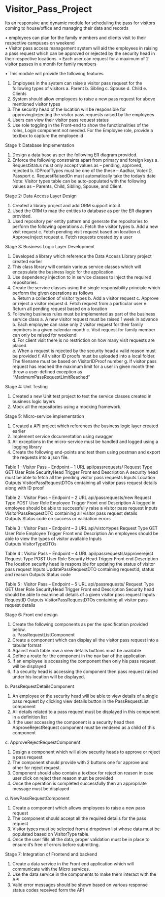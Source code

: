 # Visitor_Pass_Project
Its an responsive and dynamic module for scheduling the pass for visitors coming to house/office and managing their data and records 

•	employees can plan for the family members and clients visit to their respective campuses on weekend  
•	Visitor pass access management system will aid the employees in raising a pass request which can be approved or rejected by the security head in their respective locations. 
•	Each user can request for a maximum of 2 visitor passes in a month for family members  

•	This module will provide the following features 
1.	Employees in the system can raise a visitor pass request for the following types of visitors 
a.	Parent 
b.	Sibling 
c.	Spouse 
d.	Child 
e.	Clients 
2.	System should allow employees to raise a new pass request for above mentioned visitor types 
3.	The security head of the location will be responsible for approving/rejecting the visitor pass requests raised by the employees 
4.	Users can view their visitor pass request status 
5.	Use role toggling in the Front-end to show the functionalities of the roles, Login component not needed. For the Employee role, provide a textbox to capture the employee id

   
Stage 1: Database Implementation 

1.	Design a data base as per the following ER diagram provided.   
2.	Enforce the following constraints apart from primary and foreign keys 
a.	RequestStatus must only accept values as – pending, approved, rejected 
b.	IDProofTypes must be one of the these – Aadhar, VoterID, Passport 
c.	RequestRaisedOn must automatically take the today’s date 
Note: Visitor types table can be auto-populated with the following values as – Parents, Child, Sibling, Spouse, and Client. 


Stage 2: Data Access Layer Design 

1.	Created a library project and add ORM support into it.  
2.	Used the ORM to map the entities to database as per the ER diagram provided.  
3.	Used repository per entity pattern and generate the repositories to perform the following operations 
a.	Fetch the visitor types 
b.	Add a new visit request 
c.	Fetch pending visit request based on location 
d.	Approve/reject request 
e.	Fetch requests created by a user 

 
Stage 3: Business Logic Layer Development 

1.	Developed a library which reference the Data Access Library project created earlier 
2.	This class library will contain various service classes which will encapsulate the business logic for the application. 
3.	Use dependency injection to in service classes to inject the required repositories. 
4.	Create the service classes using the single responsibility principle which perform the given operations as follows  
a.	Return a collection of visitor types 
b.	Add a visitor request 
c.	Approve or reject a visitor request 
d.	Fetch request from a particular user 
e.	Return all pending request based on a location 
5.	Following business rules must be implemented as part of the business service class 
a.	A new visitor request must be raised 1 week in advance 
b.	Each employee can raise only 2 visitor request for their family members in a given calendar month 
c.	Visit request for family member can only be raised for weekend  
d.	For client visit there is no restriction on how many visit requests are placed.  
e.	When a request is rejected by the security head a valid reason must be provided 
f.	All visitor ID proofs must be uploaded into a local folder. The filename must be based on VisitorIDProof number 
g.	If visitor pass request has reached the maximum limit for a user in given month then throw a user-defined exception as “MaximumPassRequestLimitReached” 

 
Stage 4: Unit Testing 

1.	Created a new Unit test project to test the service classes created in business logic layers 
2.	Mock all the repositories using a mocking framework. 

 
Stage 5: Micro-service implementation 

1.	Created a API project which references the business logic layer created earlier 
2.	Implement service documentation using swagger 
3.	All exceptions in the micro-service must be handled and logged using a logging library 
4.	Create the following end-points and test them using postman and export the requests into a json file.
	
Table 1 : Visitor Pass – Endpoint – 1 
URL 	api/passrequests/<location> 
Request Type 	GET 
User Role 	SecurityHead 
Trigger 	Front end 
Description 	A security head must be able to fetch all the pending visitor pass requests 
Inputs 	Location 
Outputs 	VisitorPassRequestDTOs containing all visitor pass request details along with ID proof 
 
Table 2 : Visitor Pass – Endpoint – 2 
URL 	api/passrequests/new 
Request Type 	POST 
User Role 	Employee 
Trigger 	Front end 
Description 	A logged in employee should be able to successfully raise a visitor pass request 
Inputs 	VisitorPassRequestDTO containing all visitor pass request details  
Outputs 	Status code on success or validation errors 

Table 3 : Visitor Pass – Endpoint – 3 
URL 	api/vistortypes 
Request Type 	GET 
User Role 	Employee 
Trigger 	Front end 
Description 	An employees should be able to view the types of visitor available 
Inputs 	 
Outputs 	VisitorTypeDTOs 

Table 4 : Visitor Pass – Endpoint – 4 
URL 	api/passrequests/approvereject 
Request Type 	POST 
User Role 	Security Head 
Trigger 	Front end 
Description 	The location security head is responsible for updating the status of visitor pass request 
Inputs 	UpdatePassRequestDTO containing requestid, status and reason 
Outputs 	Status code 

Table 5 : Visitor Pass – Endpoint – 5 
URL 	api/passrequests/<requestid> 
Request Type 	GET 
User Role 	SecurityHead 
Trigger 	Front end 
Description 	Security head should be able to examine all details of a given visitor pass request 
Inputs 	RequestID 
Outputs 	VisitorPassRequestDTOs containing all visitor pass request details  
 
 
Stage 6: Front end design 
 
1.	Create the following components as per the specification provided below.  
a.	PassRequestListComponent 
1.	Create a component which can display all the visitor pass request into a tabular format 
2.	Against each table row a view details buttons must be available 
3.	Define a route for the component in the nav bar of the application 
4.	If an employee is accessing the component then only his pass request will be displayed 
5.	If a security head is accessing the component then pass request raised under his location will be displayed. 
 
b.	PassRequestDetailsComponent 
1.	An employee or the security head will be able to view details of a single pass request by clicking view details button in the PassRequestList component 
2.	All details related to a pass request must be displayed in this component in a definition list 
3.	If the user accessing the component is a security head then ApproveRejectRequest component must be rendered as a child of this component 
 
c.	ApproveRejectRequestComponent 
1.	Design a component which will allow security heads to approve or reject a pass request 
2.	The component should provide with 2 buttons one for approve and other for reject request. 
3.	Component should also contain a textbox for rejection reason in case user click on reject then reason must be provided 
4.	Once the operation is completed successfully then an appropriate message must be displayed 
 
d.	NewPassRequestComponent 
1.	Create a component which allows employees to raise a new pass request 
2.	The component should accept all the required details for the pass request 
3.	Visitor types must be selected from a dropdown list whose data must be populated based on VisitorType table. 
4.	Once the user fills all the data, proper validation must be in place to ensure it’s free of errors before submitting. 

 
Stage 7: Integration of Frontend and backend 

1.	Create a data service in the Front end application which will communicate with the Micro services. 
2.	Use the data service in the components to make them interact with the API 
3.	Valid error messages should be shown based on various response status codes received form the API 


